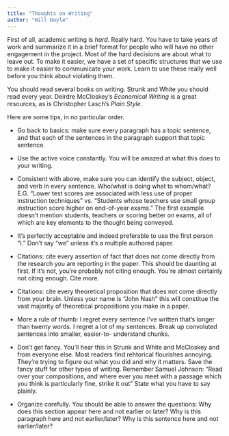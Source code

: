 ```yaml
---
title: "Thoughts on Writing"
author: "Will Doyle"
---
```


First of all, academic writing is *hard*. Really hard. You have to take
years of work and summarize it in a brief format for people who will
have no other engagement in the project. Most of the hard decisions are
about what to leave out. To make it easier, we have a set of specific
structures that we use to make it easier to communicate your work. Learn
to use these really well before you think about violating them.

You should read several books on writing. Strunk and White you should
read every year. Deirdre McCloskey’s *Economical
Writing* is a great resources, as is Christopher Lasch’s *Plain Style*.

Here are some tips, in no particular order.

-   Go back to basics: make sure every paragraph has a topic sentence,
    and that each of the sentences in the paragraph support that
    topic sentence.

-   Use the active voice constantly. You will be amazed at what this
    does to your writing.

-   Consistent with above, make sure you can identify the subject,
    object, and verb in every sentence. Who/what is doing what to
    whom/what? E.G. “Lower test scores are associated with less use of
    proper instruction techniques” vs. “Students whose teachers use
    small group instruction score higher on end-of-year exams.” The
    first example doesn’t mention students, teachers or scoring better
    on exams, all of which are key elements to the thought
    being conveyed. 

-   It’s perfectly acceptable and indeed preferable to use the first
    person “I.” Don’t say “we” unless it’s a multiple authored paper.

-   Citations: cite every assertion of fact that does not come directly
    from the research you are reporting in the paper. This should be
    daunting at first. If it’s not, you’re probably not citing enough. 
    You're almost certainly not citing enough. Cite more. 

-   Citations: cite every theoretical proposition that does not come
    directly from your brain. Unless your name is “John Nash” this will
    constitue the vast majority of theoretical propositions you make in
    a paper.

-   More a rule of thumb: I regret every sentence I’ve written that’s
    longer than twenty words. I regret a lot of my sentences. Break up
    convoluted sentences into smaller, easier-to- understand chunks.

-   Don’t get fancy. You’ll hear this in Strunk and White and McCloskey
    and from everyone else. Most readers find rehtorical
    flourishes annoying. They’re trying to figure out what you did and
    why it matters. Save the fancy stuff for other types of writing.
    Remember Samuel Johnson: “Read over your compositions, and where
    ever you meet with a passage which you think is particularly fine,
    strike it out” State what you have to say plainly.

-   Organize carefully. You should be able to answer the questions: 
    Why does this section appear here and not earlier or later?
    Why is this paragraph here and not earlier/later? 
    Why is this sentence here and not earlier/later? 
